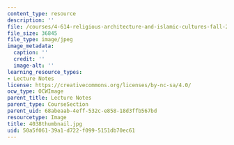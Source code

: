 ```yaml
---
content_type: resource
description: ''
file: /courses/4-614-religious-architecture-and-islamic-cultures-fall-2002/50a5f06139a1d722f0995151db70ec61_4038thumbnail.jpg
file_size: 36845
file_type: image/jpeg
image_metadata:
  caption: ''
  credit: ''
  image-alt: ''
learning_resource_types:
- Lecture Notes
license: https://creativecommons.org/licenses/by-nc-sa/4.0/
ocw_type: OCWImage
parent_title: Lecture Notes
parent_type: CourseSection
parent_uid: 68abeaab-4eff-532c-e858-18d3ffb567bd
resourcetype: Image
title: 4038thumbnail.jpg
uid: 50a5f061-39a1-d722-f099-5151db70ec61
---
```


